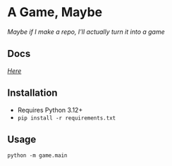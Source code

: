 # A Game, Maybe
*Maybe if I make a repo, I'll actually turn it into a game*

## Docs
*[Here](docs/main.md)*

## Installation
- Requires Python 3.12+
- `pip install -r requirements.txt`

## Usage
```
python -m game.main
```

